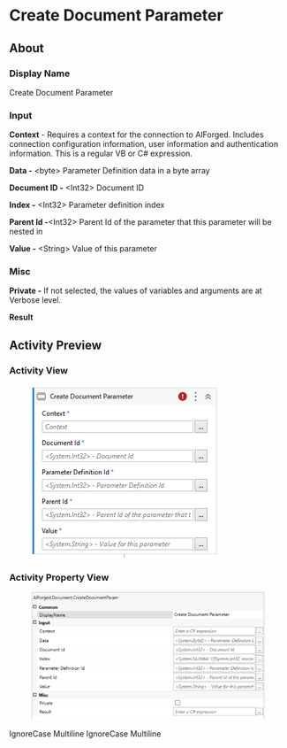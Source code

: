 # Create Document Parameter

## About

### Display Name

Create Document Parameter

### Input

**Context** - Requires a context for the connection to AIForged. Includes connection configuration information, user information and authentication information. This is a regular VB or C# expression.

**Data -** \<byte> Parameter Definition data in a byte array

**Document ID -** \<Int32> Document ID

**Index -** \<Int32> Parameter definition index

**Parent Id -**\<Int32> Parent Id of the parameter that this parameter will be nested in

**Value -** \<String> Value of this parameter

### Misc

**Private -** If not selected, the values of variables and arguments are at Verbose level.

**Result**

## Activity Preview

### Activity View

<figure><img src="../../../assets/image%20%2886%29%20%281%29%20%281%29.png" alt=""><figcaption></figcaption></figure>

### Activity Property View

<figure><img src="../../../assets/image%20%2830%29%20%283%29.png" alt=""><figcaption></figcaption></figure>

 IgnoreCase Multiline IgnoreCase Multiline
